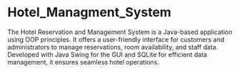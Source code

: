 # Hotel_Managment_System
The Hotel Reservation and Management System is a Java-based application using OOP principles. It offers a user-friendly interface for customers and administrators to manage reservations, room availability, and staff data. Developed with Java Swing for the GUI and SQLite for efficient data management, it ensures seamless hotel operations.
